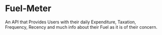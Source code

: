 # Fuel-Meter
An API that Provides Users with their daily Expenditure, Taxation, Frequency, Recency and much info about their Fuel as it is of their concern.
